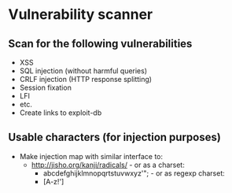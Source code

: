 Vulnerability scanner
=====================

Scan for the following vulnerabilities
--------------------------------------

   - XSS
   - SQL injection (without harmful queries)
   - CRLF injection (HTTP response splitting)
   - Session fixation
   - LFI
   - etc.
   - Create links to exploit-db

Usable characters (for injection purposes)
------------------------------------------
   - Make injection map with similar interface to:
      - http://jisho.org/kanji/radicals/
	- or as a charset:
		- abcdefghijklmnopqrtstuvwxyz'";
	- or as regexp charset:
		- [A-z!']
